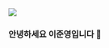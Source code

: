 



<img src="https://capsule-render.vercel.app/api?type=Waving&color=timeGradient&height=200&section=header&text=안녕하세요&fontSize=45&fontAlignY=35&animation=fadeIn&desc=이준영의%20GitHub%20Profile&descAlign=100&descSize=20&descAlignY=40" />

### 안녕하세요 이준영입니다 🙌
<!--
**BangTtagGum/BangTtagGum** is a ✨ _special_ ✨ repository because its `README.md` (this file) appears on your GitHub profile.

Here are some ideas to get you started:



- 🔭 I’m currently working on ...
- 🌱 I’m currently learning Spring
- 👯 I’m looking to collaborate on ...
- 🤔 I’m looking for help with ...
- 💬 Ask me about ...
- 📫 How to reach me: ...
- 😄 Pronouns: ...
- ⚡ Fun fact: ...
-->
